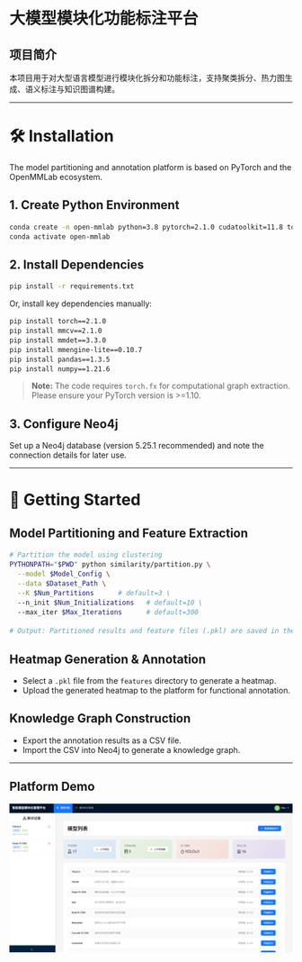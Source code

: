 # 大模型模块化功能标注平台

## 项目简介

本项目用于对大型语言模型进行模块化拆分和功能标注，支持聚类拆分、热力图生成、语义标注与知识图谱构建。

---

# 🛠 Installation

The model partitioning and annotation platform is based on PyTorch and the OpenMMLab ecosystem.

## 1. Create Python Environment

```bash
conda create -n open-mmlab python=3.8 pytorch=2.1.0 cudatoolkit=11.8 torchvision -c pytorch -y
conda activate open-mmlab
```

## 2. Install Dependencies

```bash
pip install -r requirements.txt
```

Or, install key dependencies manually:

```bash
pip install torch==2.1.0
pip install mmcv==2.1.0
pip install mmdet==3.3.0
pip install mmengine-lite==0.10.7
pip install pandas==1.3.5
pip install numpy==1.21.6
```

> **Note:** The code requires `torch.fx` for computational graph extraction. Please ensure your PyTorch version is >=1.10.

## 3. Configure Neo4j

Set up a Neo4j database (version 5.25.1 recommended) and note the connection details for later use.

---

# 🚀 Getting Started

## Model Partitioning and Feature Extraction

```bash
# Partition the model using clustering
PYTHONPATH="$PWD" python similarity/partition.py \
  --model $Model_Config \
  --data $Dataset_Path \
  --K $Num_Partitions      # default=3 \
  --n_init $Num_Initializations   # default=10 \
  --max_iter $Max_Iterations      # default=300

# Output: Partitioned results and feature files (.pkl) are saved in the /features directory
```

## Heatmap Generation & Annotation

- Select a `.pkl` file from the `features` directory to generate a heatmap.
- Upload the generated heatmap to the platform for functional annotation.

## Knowledge Graph Construction

- Export the annotation results as a CSV file.
- Import the CSV into Neo4j to generate a knowledge graph.

---

## Platform Demo

![Platform Demo](frontend/platform.png)

